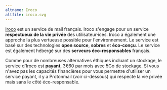 ```yaml
---
altname: Iroco
altfile: iroco.svg
---
```

[Iroco](https://iroco.co/) est un service de mail français. Iroco s'engage pour un service **respectueux de la vie privée** des utilisateur⋅ices. Iroco a également une approche la plus vertueuse possible pour l'environnement. Le service est basé sur des technologies **open source**, **sobres** et **éco-conçu**. Le service est également hébergé sur des **serveurs éco-responsables** français.

Comme pour de nombreuses alternatives éthiques incluant un stockage, le service d'Iroco est **payant**, 3€60 par mois avec 5Go de stockage. Si vous n'avez pas les capacités financières pour vous permettre d'utiliser un service payant, il y a Protonmail (voir ci-dessous) qui respecte la vie privée mais sans le côté éco-responsable.
